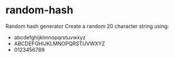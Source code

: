 # random-hash
Random hash generator
Create a random 20 character string using:
- abcdefghijklmnopqrstuvwxyz
- ABCDEFGHIJKLMNOPQRSTUVWXYZ
- 0123456789

